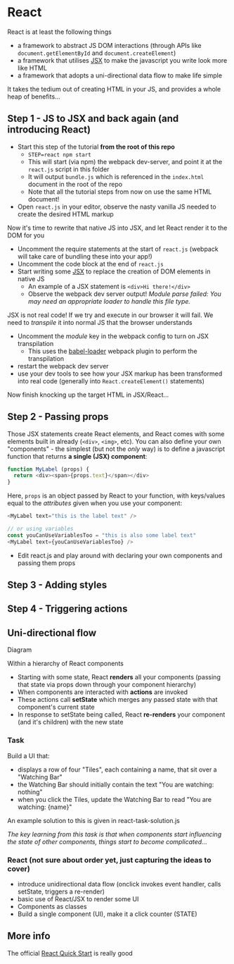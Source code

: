 # React

React is at least the following things
- a framework to abstract JS DOM interactions (through APIs like `document.getElementById` and `document.createElement`)
- a framework that utilises [JSX](https://jsx.github.io/) to make the javascript you write look more like HTML
- a framework that adopts a uni-directional data flow to make life simple

It takes the tedium out of creating HTML in your JS, and provides a whole heap of benefits...

## Step 1 - JS to JSX and back again (and introducing React)

- Start this step of the tutorial **from the root of this repo**
  - ```STEP=react npm start```
  - This will start (via npm) the webpack dev-server, and point it at the `react.js` script in this folder
  - It will output `bundle.js` which is referenced in the `index.html` document in the root of the repo
  - Note that all the tutorial steps from now on use the same HTML document!
- Open `react.js` in your editor, observe the nasty vanilla JS needed to create the desired HTML markup

Now it's time to rewrite that native JS into JSX, and let React render it to the DOM for you
- Uncomment the require statements at the start of `react.js` (webpack will take care of bundling these into your app!)
- Uncomment the code block at the end of `react.js`
- Start writing some [JSX](https://facebook.github.io/react/docs/introducing-jsx.html) to replace the creation of DOM elements in native JS
  - An example of a JSX statement is `<div>Hi there!</div>`
  - Observe the webpack dev server output! *Module parse failed: You may need an appropriate loader to handle this file type.*

JSX is not real code! If we try and execute in our browser it will fail. We need to *transpile* it into normal JS that the browser understands
- Uncomment the *module* key in the webpack config to turn on JSX transpilation
  - This uses the [babel-loader](https://github.com/babel/babel-loader) webpack plugin to perform the transpilation
- restart the webpack dev server
- use your dev tools to see how your JSX markup has been transformed into real code (generally into `React.createElement()` statements)

Now finish knocking up the target HTML in JSX/React...

## Step 2 - Passing props

Those JSX statements create React elements, and React comes with some elements built in already (`<div>`, `<img>`, etc). You can also define your own "components" - the simplest (but not the *only* way) is to define a javascript function that returns **a single (JSX) component**:

```javascript
function MyLabel (props) {
  return <div><span>{props.text}</span></div>
}
```

Here, `props` is an object passed by React to your function, with keys/values equal to the *attributes* given when you use your component:

```javascript
<MyLabel text="this is the label text" />

// or using variables
const youCanUseVariablesToo = "this is also some label text"
<MyLabel text={youCanUseVariablesToo} />
```

- Edit react.js and play around with declaring your own components and passing them props

## Step 3 - Adding styles

## Step 4 - Triggering actions

## Uni-directional flow

Diagram

Within a hierarchy of React components
- Starting with some state, React **renders** all your components (passing that state via props down through your component hierarchy)
- When components are interacted with **actions** are invoked
- These actions call **setState** which merges any passed state with that component's current state
- In response to setState being called, React **re-renders** your component (and it's children) with the new state

### Task
Build a UI that:
- displays a row of four "Tiles", each containing a name, that sit over a "Watching Bar"
- the Watching Bar should initially contain the text "You are watching: nothing"
- when you click the Tiles, update the Watching Bar to read "You are watching: {name}"

An example solution to this is given in react-task-solution.js

*The key learning from this task is that when components start influencing the state of other components, things start to become complicated...*

### React (not sure about order yet, just capturing the ideas to cover)
 - introduce unidirectional data flow (onclick invokes event handler, calls setState, triggers a re-render)
 - basic use of React/JSX to render some UI
 - Components as classes
 - Build a single component (UI), make it a click counter (STATE)


## More info

The official [React Quick Start](https://facebook.github.io/react/docs/hello-world.html) is really good
